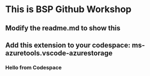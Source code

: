# This is BSP Github Workshop
## Modify the readme.md to show this
## Add this extension to your codespace: ms-azuretools.vscode-azurestorage
### Hello from Codespace
